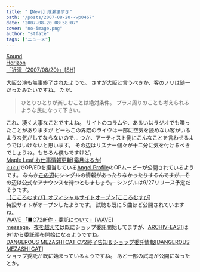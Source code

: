 ```yaml
---
title: "【News】成瀬凄すぎ"
path: "/posts/2007-08-20--wp0467"
date: "2007-08-20 08:58:07"
cover: "no-image.png"
author: "stfate"
tags: ["ニュース"]
---
```


<style type="text/css">
<!--
p {white-space: pre-wrap};
-->
</style>

<a class="topics" href="http://sound-horizon.net/" target="_blank">Sound Horizon 「近況（2007/08/20）」</a><span class="junre">[<a href="http://sound-horizon.net/" target="_blank">SH</a>]</span>
<div class="news">大阪公演も無事終了されたようで。
さすが大阪と言うべきか、客のノリは随一だったみたいですね。
ただ、<blockquote>ひとりひとりが楽しむことは絶対条件。
プラス周りのことも考えられるような民になって下さい。</blockquote>これ、凄く大事なことですよね。
サイトのコラムや、あるいはラジオでも喋ったことがありますが
どーもこの界隈のライヴは一部に空気を読めない客がいるような気がしてならないので…
つか、アーティスト側にこんなことを言わせるようではいけないと思います。
その辺はリスナー個々が十二分に気を付けるべきでしょうね。もちろん僕もですけど。</div>
<a class="topics" href="http://shimotsukin.com/" target="_blank">Maple Leaf お仕事情報更新</a><span class="junre">[<a href="http://shimotsukin.com/" target="_blank">霜月はるか</a>]</span>
<div class="news"><a href="http://kukui.cc/" target="_blank">kukui</a>でOP/EDを担当している<a href="http://www.angelprofile.net/" target="_blank">Angel Profile</a>のOPムービーが公開されているようです。
<del>なんか<a href="http://shop.frontierworks.jp/detail.asp?merchcd=LHCM-1035" target="_blank">この辺</a>にシングルの情報があったりなかったりするんですが、その辺は公式なアナウンスを待つとしましょう。</del>
シングルは9/27リリース予定だそうです。</div>
<a class="topics" href="http://www.animate.tv/kokoro-musubi/index.php" target="_blank">【こころむすび】オフィシャルサイトオープン</a><span class="junre">[<a href="http://www.animate.tv/kokoro-musubi/index.php" target="_blank">こころむすび</a>]</span>
<div class="news">特設サイトがオープンしたようです。
試聴も既に５曲ほど公開されていますね。</div>
<a class="topics" href="http://wavesite.sakura.ne.jp/" target="_blank">WAVE 「■C72新作・委託について」</a><span class="junre">[<a href="http://wavesite.sakura.ne.jp/" target="_blank">WAVE</a>]</span>
<div class="news"><a href="http://wavesite.sakura.ne.jp/product/message/message.html" target="_blank">message</a>、<a href="http://wavesite.sakura.ne.jp/product/btn/btn.html" target="_blank">夜を越えて</a>は既にショップ委託開始してますが、<a href="http://wavesite.sakura.ne.jp/product/archiveast/arch.html" target="_blank">ARCHIV-EAST</a>は9/1から委託頒布開始になるようですね。</div>
<a class="topics" href="http://www.komatsuna-ya.com/~nekonomikan/dmc/index.html" target="_blank">DANGEROUS MEZASHI CAT C72終了告知＆ショップ委託情報</a><span class="junre">[<a href="http://www.komatsuna-ya.com/~nekonomikan/dmc/index.html" target="_blank">DANGEROUS MEZASHI CAT</a>]</span>
<div class="news">ショップ委託が既に始まっているようですね。
あと一部の試聴が公開になったとか。</div>
